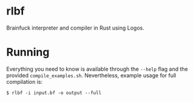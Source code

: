 # rlbf
Brainfuck interpreter and compiler in Rust using Logos.

# Running
Everything you need to know is available through the `--help` flag and the provided `compile_examples.sh`.
Nevertheless, example usage for full compilation is:
```
$ rlbf -i input.bf -o output --full
```
